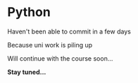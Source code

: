 # Python 

Haven't been able to commit in a few days

Because uni work is piling up

Will continue with the course soon...

__Stay tuned...__
